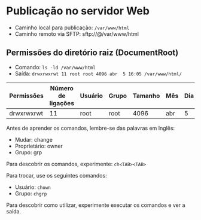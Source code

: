 # Publicação no servidor Web

* Caminho local para publicação: `/var/www/html`
* Caminho remoto via SFTP: sftp://<usuario>@<servidor>/var/www/html

## Permissões do diretório raiz (DocumentRoot)

* Comando: `ls -ld /var/www/html`
* Saída: `drwxrwxrwt 11 root root 4096 abr  5 16:05 /var/www/html/`

| Permissões | Número de ligações | Usuário | Grupo | Tamanho | Mês | Dia | Hora | Caminho |
| ---        | ---                | ---     | ---   | ---     | --- | --- | ---  | --- |
| drwxrwxrwt | 11                 | root    | root  | 4096    | abr | 5   | 16:05| /var/www/html |

Antes de aprender os comandos, lembre-se das palavras em Inglês:
* Mudar: change
* Proprietário: owner
* Grupo: grp

Para descobrir os comandos, experimente: `ch<TAB><TAB>`

Para trocar, use os seguintes comandos:
* Usuário: `chown`
* Grupo: `chgrp`

Para descobrir como utilizar, experimente executar os comandos e ver a saída. 

